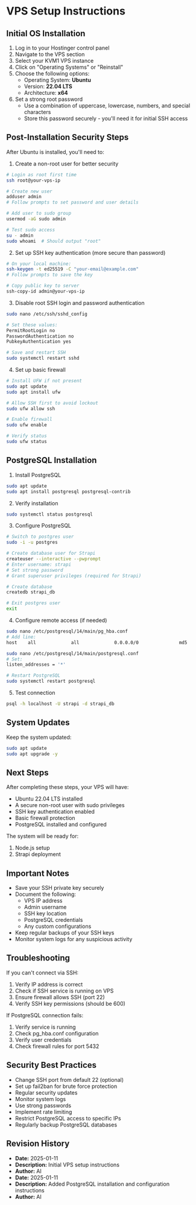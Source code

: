 # VPS Setup Instructions

## Initial OS Installation

1. Log in to your Hostinger control panel
2. Navigate to the VPS section
3. Select your KVM1 VPS instance
4. Click on "Operating Systems" or "Reinstall"
5. Choose the following options:
   - Operating System: **Ubuntu**
   - Version: **22.04 LTS**
   - Architecture: **x64**
6. Set a strong root password
   - Use a combination of uppercase, lowercase, numbers, and special characters
   - Store this password securely - you'll need it for initial SSH access

## Post-Installation Security Steps

After Ubuntu is installed, you'll need to:

1. Create a non-root user for better security
```bash
# Login as root first time
ssh root@your-vps-ip

# Create new user
adduser admin
# Follow prompts to set password and user details

# Add user to sudo group
usermod -aG sudo admin

# Test sudo access
su - admin
sudo whoami  # Should output "root"
```

2. Set up SSH key authentication (more secure than password)
```bash
# On your local machine:
ssh-keygen -t ed25519 -C "your-email@example.com"
# Follow prompts to save the key

# Copy public key to server
ssh-copy-id admin@your-vps-ip
```

3. Disable root SSH login and password authentication
```bash
sudo nano /etc/ssh/sshd_config

# Set these values:
PermitRootLogin no
PasswordAuthentication no
PubkeyAuthentication yes

# Save and restart SSH
sudo systemctl restart sshd
```

4. Set up basic firewall
```bash
# Install UFW if not present
sudo apt update
sudo apt install ufw

# Allow SSH first to avoid lockout
sudo ufw allow ssh

# Enable firewall
sudo ufw enable

# Verify status
sudo ufw status
```

## PostgreSQL Installation

1. Install PostgreSQL
```bash
sudo apt update
sudo apt install postgresql postgresql-contrib
```

2. Verify installation
```bash
sudo systemctl status postgresql
```

3. Configure PostgreSQL
```bash
# Switch to postgres user
sudo -i -u postgres

# Create database user for Strapi
createuser --interactive --pwprompt
# Enter username: strapi
# Set strong password
# Grant superuser privileges (required for Strapi)

# Create database
createdb strapi_db

# Exit postgres user
exit
```

4. Configure remote access (if needed)
```bash
sudo nano /etc/postgresql/14/main/pg_hba.conf
# Add line:
host    all             all             0.0.0.0/0               md5

sudo nano /etc/postgresql/14/main/postgresql.conf
# Set:
listen_addresses = '*'

# Restart PostgreSQL
sudo systemctl restart postgresql
```

5. Test connection
```bash
psql -h localhost -U strapi -d strapi_db
```

## System Updates

Keep the system updated:
```bash
sudo apt update
sudo apt upgrade -y
```

## Next Steps

After completing these steps, your VPS will have:
- Ubuntu 22.04 LTS installed
- A secure non-root user with sudo privileges
- SSH key authentication enabled
- Basic firewall protection
- PostgreSQL installed and configured

The system will be ready for:
1. Node.js setup
2. Strapi deployment

## Important Notes

- Save your SSH private key securely
- Document the following:
  - VPS IP address
  - Admin username
  - SSH key location
  - PostgreSQL credentials
  - Any custom configurations
- Keep regular backups of your SSH keys
- Monitor system logs for any suspicious activity

## Troubleshooting

If you can't connect via SSH:
1. Verify IP address is correct
2. Check if SSH service is running on VPS
3. Ensure firewall allows SSH (port 22)
4. Verify SSH key permissions (should be 600)

If PostgreSQL connection fails:
1. Verify service is running
2. Check pg_hba.conf configuration
3. Verify user credentials
4. Check firewall rules for port 5432

## Security Best Practices

- Change SSH port from default 22 (optional)
- Set up fail2ban for brute force protection
- Regular security updates
- Monitor system logs
- Use strong passwords
- Implement rate limiting
- Restrict PostgreSQL access to specific IPs
- Regularly backup PostgreSQL databases

## Revision History
- **Date:** 2025-01-11
- **Description:** Initial VPS setup instructions
- **Author:** AI
- **Date:** 2025-01-11
- **Description:** Added PostgreSQL installation and configuration instructions
- **Author:** AI
